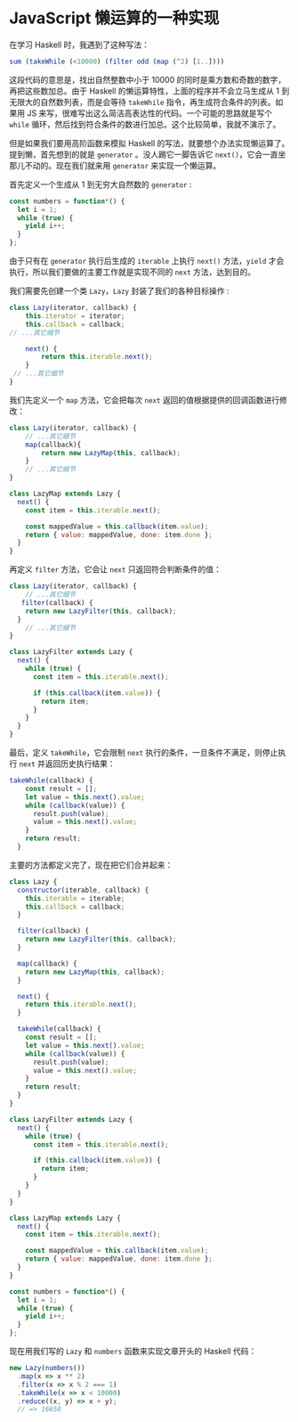 # JavaScript 懒运算的一种实现

在学习 Haskell 时，我遇到了这种写法：

```haskell
sum (takeWhile (<10000) (filter odd (map (^2) [1..]))) 
```
这段代码的意思是，找出自然整数中小于 10000 的同时是乘方数和奇数的数字，再把这些数加总。由于 Haskell 的懒运算特性，上面的程序并不会立马生成从 1 到 无限大的自然数列表，而是会等待 `takeWhile` 指令，再生成符合条件的列表。如果用 JS 来写，很难写出这么简洁高表达性的代码。一个可能的思路就是写个 `while` 循环，然后找到符合条件的数进行加总。这个比较简单，我就不演示了。

但是如果我们要用高阶函数来模拟 Haskell 的写法，就要想个办法实现懒运算了。提到懒，首先想到的就是 `generator` 。没人踢它一脚告诉它 `next()`，它会一直坐那儿不动的。现在我们就来用 `generator` 来实现一个懒运算。

首先定义一个生成从 1 到无穷大自然数的 `generator` :

```js
const numbers = function*() {
  let i = 1;
  while (true) {
    yield i++;
  }
};
```

由于只有在 `generator` 执行后生成的 `iterable` 上执行 `next()` 方法，`yield` 才会执行，所以我们要做的主要工作就是实现不同的 `next` 方法，达到目的。

我们需要先创建一个类 `Lazy`，`Lazy` 封装了我们的各种目标操作 :

```js
class Lazy(iterator, callback) {
    this.iterator = iterator;
    this.callback = callback;
// ...其它细节

    next() {
        return this.iterable.next();
    }
 // ...其它细节  
}
```

我们先定义一个 `map` 方法，它会把每次 `next` 返回的值根据提供的回调函数进行修改：

```js
class Lazy(iterator, callback) {
    // ...其它细节
    map(callback){
        return new LazyMap(this, callback);
    }
    // ...其它细节
}

class LazyMap extends Lazy {
  next() {
    const item = this.iterable.next();

    const mappedValue = this.callback(item.value);
    return { value: mappedValue, done: item.done };
  }
}
```

再定义 `filter` 方法，它会让 `next` 只返回符合判断条件的值：

```js
class Lazy(iterator, callback) {
    // ...其它细节
   filter(callback) {
    return new LazyFilter(this, callback);
  }
    // ...其它细节
}

class LazyFilter extends Lazy {
  next() {
    while (true) {
      const item = this.iterable.next();

      if (this.callback(item.value)) {
        return item;
      }
    }
  }
}
```

最后，定义 `takeWhile`，它会限制 `next` 执行的条件，一旦条件不满足，则停止执行 `next` 并返回历史执行结果：

```js
takeWhile(callback) {
    const result = [];
    let value = this.next().value;
    while (callback(value)) {
      result.push(value);
      value = this.next().value;
    }
    return result;
  }
```

主要的方法都定义完了，现在把它们合并起来：

```js
class Lazy {
  constructor(iterable, callback) {
    this.iterable = iterable;
    this.callback = callback;
  }

  filter(callback) {
    return new LazyFilter(this, callback);
  }

  map(callback) {
    return new LazyMap(this, callback);
  }

  next() {
    return this.iterable.next();
  }

  takeWhile(callback) {
    const result = [];
    let value = this.next().value;
    while (callback(value)) {
      result.push(value);
      value = this.next().value;
    }
    return result;
  }
}

class LazyFilter extends Lazy {
  next() {
    while (true) {
      const item = this.iterable.next();

      if (this.callback(item.value)) {
        return item;
      }
    }
  }
}

class LazyMap extends Lazy {
  next() {
    const item = this.iterable.next();

    const mappedValue = this.callback(item.value);
    return { value: mappedValue, done: item.done };
  }
}

const numbers = function*() {
  let i = 1;
  while (true) {
    yield i++;
  }
};
```

现在用我们写的 `Lazy` 和 `numbers` 函数来实现文章开头的 Haskell 代码：

```js
new Lazy(numbers())
  .map(x => x ** 2)
  .filter(x => x % 2 === 1)
  .takeWhile(x => x < 10000)
  .reduce((x, y) => x + y);
  // => 16650
```